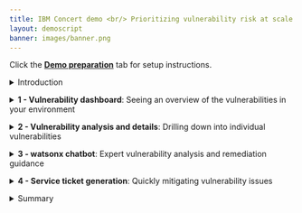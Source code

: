 ```yaml
---
title: IBM Concert demo <br/> Prioritizing vulnerability risk at scale with gen AI insights <br/> <small> <i> Live demo for Tech Sales </i> </small>
layout: demoscript
banner: images/banner.png
---
```


<span id="top"></span>

Click the [**Demo preparation**](demo-preparation) tab for setup instructions.

<details markdown="1">

<summary>Introduction</summary>

As enterprises develop and deploy an increasing number of software applications, they face significant risks and challenges related to Common Vulnerability Exposures (CVEs) and other vulnerabilities in open-source software. The traditional approach to vulnerability management often means prolonged exposure, with mitigation taking weeks and increasing the risk of breaches.

IBM Concert leverages data from various tools, empowering SRE and Devops professionals to gain a comprehensive view of vulnerabilities across their application landscape. Through its advanced gen AI engine, Concert tailors vulnerability risk assessments to each customer's unique environment, identifying potential threats, evaluating their impact, and providing actionable recommendations that reduce mean time to resolution (MTTR) from weeks to just days. This shift not only frees up person-hours but significantly lowers the risk of breaches by enabling faster, prioritized mitigation.

Let’s see how IBM Concert accelerates vulnerability management, saves time, reduces MTTR, and strengthens a company's security posture in real time.

<br/>

</details>

<p/>

<details markdown="1">

<summary><strong>1 - Vulnerability dashboard</strong>: Seeing an overview of the vulnerabilities in your environment</summary>

<br/>

| **1.1** | **Examine the vulnerability landscape** |
| :--- | :--- |
| **Narration** | The SRE/Devops manager at Focus Financial is overwhelmed with a backlog of 1100+ CVEs and struggles to manage vulnerabilities across applications hosted by different teams. With the recent adoption of a microservices architecture and increasing use of open source software, the complexity has surged as these applications now span multiple cloud providers and on-prem environments. This shift has introduced significant challenges in vulnerability management, making it crucial to find a better way to prioritize, manage and address the exposures. |
| **Action** &nbsp; 1.1.1 | Show the **Home** page.<br/> <img src="images/1-1-1.png" width="800" /> |
| **Narration** | On logging into Concert, Focus Financial’s SRE/Devops manager gains an immediate, consolidated view of over 1100+ CVEs across cloud and on-prem environments, regardless of application or hosting provider. Rather than being overwhelmed by the sheer volume, they can now see each vulnerability in context—prioritizing those that pose the greatest threat to critical assets. <br/><br/> The section on the right provides key vulnerability metrics, showing the total number of unique CVEs and affected components. Concert highlights the most critical vulnerabilities. In this case, we see 6 'Priority 1' CVEs, 7 'Priority 2' CVEs, 74 'Priority 3' CVEs and 117 deprioritized CVEs. This concise snapshot helps the manager quickly assess the organization's vulnerability landscape and prioritize remediation efforts. |
| **Action** &nbsp; 1.1.2 | Scroll down the home page to show the **Most vulnerable applications** (left) and **Prioritized CVEs impacting public access points** (right) graphs. <br/> <img src="images/1-1-2.png" width="800" /> |
| **Narration** | Scrolling down the home page, the manager sees two visual representations of vulnerability risk. <br/><br/>The bar chart on the left provides a clear view of the most vulnerable applications within the organization. By categorizing and prioritizing the vulnerabilities, the manager can quickly identify that even though the 'quote-of-the-day' application contains the highest number CVE findings, the application to pay immediate attention to might be the 'ecommerce ' app because it contains the most CVEs in the critical (Priority 1) category. <br/><br/>The scatter plot on the right highlights the CVEs that have a potential path to public access points, with each point representing a CVE and its associated risk score and impact. |
| **Action** &nbsp; 1.1.3 | Scroll down the home page to show the **Highest prioritiy CVEs** table. <br/> <img src="images/1-1-3.png" width="800" /> |
| **Narration** | At the bottom of the Home page, the manager can see the top five vulnerabilities displayed in order of criticality. Concert's AI-driven risk assessment tailors the impact of each CVE specifically to Focus Financial’s architecture, highlighting which vulnerabilities need immediate attention and which can wait. By prioritizing high-impact risks, the security manager can focus on what matters most, saving person-hours previously spent on manual analysis. |

<br/>

| **1.2** | **Display CVEs in the Arena View** |
| :--- | :--- |
| **Action** &nbsp; 1.2.1 | Click **Arena view**. <inline-notification text="Use the zoom controls on the bottom right to fit the view on your screen."></inline-notification> <img src="images/2-1-1a.png" width="800" /> |
| **Narration** | In IBM Concert's Arena View, Focus Financial’s SRE/Devops manager can see a 360-degree perspective on the entire application ecosystem. Despite the complexities introduced by microservices, Concert understands each application as a cohesive unit, mapping dependencies and connections across multiple services, cloud providers, and on-prem environments.<br/><br/> This intelligent architecture-aware design allows the manager to view vulnerabilities not just as isolated issues but within the context of the whole application. Arena View ensures they can track how each vulnerability affects the application’s source code, images, and security posture. |
| **Action** &nbsp; 1.2.2 | Click the **Prioritized CVEs** switch, which will display the prioritized CVEs on the left side of the Arena view. <br/> <img src="images/4-1-1.png" width="800" /> |
| **Narration** | By clicking the 'Prioritized CVEs' switch, the manager reveals a red cluster showing all the prioritized CVEs. |
| **Action** &nbsp; 1.2.3 | Hover over any CVE node to highlight its end-to-end connections. <br/><img src="images/1-2-3.png" width="800" /> |
| **Narration** | The darkest red circles represent Concert's ‘Priority 1’ vulnerabilities. By hovering over any node, the manager sees the blast radius of a CVE - from affected repositories and images to an applications's environments and access points. It provides a comprehensive overview of how vulnerabilities propagate through the system, enabling informed decision-making for remediation efforts.|
| **Action** &nbsp; 1.2.4 | Click the **Prioritized exposures** switch. <br/> <img src="images/1-2-4.png" width="800" /> |
| **Narration** | By clicking the 'Prioritized Exposures' switch, the SRE/Devops manager unveils two new orange clusters within the Arena View—exposures identified from static application security testing (SAST) on the left and dynamic application security testing (DAST) on the right. Previously, the manager relied on image CVE scans alone, which flagged vulnerabilities within container images but didn’t account for application-level risks.<br/><br/> With the addition of SAST and DAST, Concert now provides a comprehensive view that combines vulnerabilities from the underlying code, runtime behavior, and container images. This holistic approach allows the manager to address security gaps across every layer of the application, ensuring both prevention of code-level exploits and real-time mitigation of runtime threats. <br/><br/> By uniting these layers in a single visualization, the manager can confidently prioritize efforts, reducing the risk of undetected vulnerabilities and reinforcing the security posture from code to container. |

**[Go to top](#top)**

<br/><br/>

</details>

<p/>

<details markdown="1">

<summary><strong>2 - Vulnerability analysis and details</strong>: Drilling down into individual vulnerabilities</summary>

<br/>

| **2.1** | **Examine vulnerabilities in the Dimensions view** |
| :--- | :--- |
| **Action** &nbsp; 2.1.1 | Click **Dimensions** and select **Vulnerability**.<br/><img src="images/5-2-3a.png" width="800" /> |
| **Narration** | To see a list of all vulnerabilities, the SRE/Devops manager accesses the Vulnerability page in the Dimensions view. The vulernability dashboard provides a snapshot of source code, image scan, runtime vulnerabilities and exposures as well as a detailed list of all vulnerabilities prioritized by risk score. This view enables quick identification of the most critical vulnerabilities across all applications. It offers a comprehensive overview, making it easy to sort, filter and find vulnerabilities in the system, ensuring no critical exposure goes unnoticed. |

<br/>

| **2.2** | **View CVE details** |
| :--- | :--- |
| **Action** &nbsp; 2.2.1 | Click the Priority first CVE (<strong>CVE-2022-42889</strong>). <br/> <img src="images/2-2-1.png" width="800" /> <br/><br/> The following 'CVE details' screen will appear: <br/> <img src="images/3-1-3.png" width="800" /> |
| **Action** &nbsp; 2.2.2 | Highlight the difference between the generic CVSS risk score and Concert's custom risk score and priority. <br/> <img src="images/2-2-2.png" width="800" /> |
| **Narration** | The manager selects a CVE to view the details and sees the impact view showing the packages, images, applications and environments affected by the vulnerablability. <br/><br/> The CVE view also provides the manager with a summary of the issue, the generic CVSS score and a custom Concert risk score. <br/>Concert leverages generative AI to correlate vulnerability data across multiple risk vectors, analyzing package and application dependencies to highlight risks specific to an organization’s environment. This allows Concert to generate a score based on the actual exposure risk. <br/><br/>Concert uses the following vectors to calculate the risk posed by each vulnerability.<br/>• Base CVSS score<br/>• Proprietary threat intelligence from IBM X-Force<br/>• Application criticality<br/>• Publicly exposed access points |



**[Go to top](#top)**

<br/><br/>

</details>

<p/>

<details markdown="1">

<summary><strong>3 - watsonx chatbot</strong>: Expert vulnerability analysis and remediation guidance</summary>

<br/>

| **3.1** | **Interact with the chatbot** |
| :--- | :--- |
| **Action** &nbsp; 3.1.1 | Click **Ask watsonx**. <br/> <img src="images/3-1-1.png" width="800" /> |
| **Narration** | Concert’s interactive chatbot uses generative AI to dig deeper into Concert’s specific suggestions and explain the potential impact and remediation of each issue. The chatbot uses IBM’s Granite language model powered by watsonx and comes pre-trained to have interactive conversations about application vulnerabilities. The manager interactively asks questions about CVE details and engages in a discussion about remediation guidance. Concert responds with CVE-specific details. |
| **Action** &nbsp; 3.1.2 | Type '**How do I mitigate this CVE?**' in the chatbot. <br/> <img src="images/3-1-2.png" width="800" /> |
| **Narration** | Concert responds like an expert, providing the manager with insight about the vulnerability and tailored remediation guidance, saving valuable research time. By applying contextual knowledge specific to Focus Financial’s environment, Concert delivers focused recommendations that wouldn’t be available in generic resources, enabling the team to address risks more precisely and efficiently. |
| **Action** &nbsp; 3.1.3 | Type '**Does this CVE have known exploits?**' in the chatbot. <br/> <img src="images/3-1-2a.png" width="500" /> |
| **Narration** | Concert quickly responds with detailed information on any known exploits associated with the CVE, providing Focus Financial’s SRE/Devops manager with important context to prioritize vulnerabilities with active exploits, reducing potential exposure time and allowing them to focus on the most pressing risks. |

**[Go to top](#top)**

<br/><br/>

</details>

<p/>

<details markdown="1">

<summary><strong>4 - Service ticket generation</strong>: Quickly mitigating vulnerability issues</summary>

<br/>

| **4.1** | **Open a ticket** |
| :--- | :--- |
| **Narration** | Now that the security manager fully understands the potential impact of the CVE on the application environment, Concert can automatically generate a service ticket to resolve the vulnerability. Previously, this process required manually communicating the issue to a separate team to create the service ticket. |
| **Action** &nbsp; 4.1.1 | Click **Open ticket** in the first row. <br/> <img src="images/5-1-1.png" width="800" /> <br/><br/> The following **Open a ticket** screen will appear: <br/> <img src="images/5-1-2.png" width="800" /> |
| **Narration** | Concert can connect directly to popular ticketing systems, such as GitHub, Jira and ServiceNow, to automatically generate service tickets to remediate the vulnerability. Concert automatically inserts the appropriate text into the ticket fields, automating what would otherwise be a time-consuming task. In addition to ensuring accuracy, Concert saves an average of 15 minutes per vulnerability, which can add up significantly given the thousands of issues that arise each year. |
| **Action** &nbsp; 4.1.2 | Click **X** to close the **Open a ticket** screen. <br/> <img src="images/5-1-3.png" width="800" /> |
| **Action** &nbsp; 4.1.3 | Click **X** to close the CVE details screen. <br/> <img src="images/5-1-4.png" width="800" /> |

<br/>

| **4.2** | **Create an automation rule** |
| :--- | :--- |
| **Narration** | Alternatively, the manager can configure automation rules to automatically create and assign tickets in the ticketing system, further speeding up the process of remediating vulnerabilities. Concert’s automation rules define the automatic actions to take when it detects a CVE that needs remediation. |
| **Action** &nbsp; 4.2.1 | Click **Administration** and select **Integrations**. <br/> <img src="images/5-2-1.png" width="800" /> |
| **Action** &nbsp; 4.2.2 | Click the **Automation rules** tab. <br/> <img src="images/5-2-2.png" width="800" /> |
| **Action** &nbsp; 4.2.3 | Click **Create automation rule**. <br/> <img src="images/5-2-3.png" width="800" /> |
| **Action** &nbsp; 4.2.4 | In the **Name** field, type '**Create ticket for critical CVE on prod environment**' (1). <br/> For the first condition, select **Environments** and **production** (2). <br/> For the second condition, Select **Open GitHub issue** (3). <br/> <img src="images/5-2-4.png" width="800" /> |
| **Narration** | For example, the manager can configure a rule to automatically generate a service ticket in GitHub for each vulnerability detected in the production environment. If desired, the manager can also set threshold values on risk scores to determine when a ticket should be generated. |
| **Action** &nbsp; 4.2.5 | Click **X** to close the **Create an automation rule** screen. <br/> <img src="images/5-2-5.png" width="800" /> |

**[Go to top](#top)**

<br/><br/>

</details>

<p/>

<details markdown="1">

<summary>Summary</summary>

We’ve demonstrated how Concert empowers a SRE/Devops manager to not only identify and prioritize vulnerabilities but also simplify the entire remediation process. Before implementing Concert, the SRE/Devops team grappled with time-intensive manual efforts, fragmented tools, and a vast amount of data to assess and manage vulnerabilities effectively.

With Concert, the SRE/Devops manager now has a unified view across disparate data sources, providing comprehensive visibility into Focus Financial’s security posture. Concert’s advanced AI contextualizes each vulnerability to Focus Financial’s unique environment, saving research time, reducing mean time to resolution from weeks to days, and ensuring that resources are focused on critical exposures with known exploits.<br/><br/> By using intelligent prioritization and applying tailored insights, Concert enables the team to mitigate risks more effectively, reinforcing a proactive and resilient security approach.

**[Go to top](#top)**

<br/><br/>

</details>